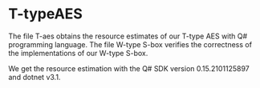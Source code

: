 # T-typeAES
The file T-aes obtains the resource estimates of our T-type AES with Q# programming language. The file W-type S-box verifies the correctness of the implementations of our W-type S-box.


We get the resource estimation with the Q# SDK version 0.15.2101125897 and  dotnet v3.1.
